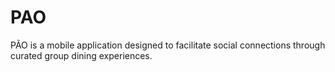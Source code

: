 # PAO

PÃO is a mobile application designed to facilitate social connections through curated group dining experiences.
